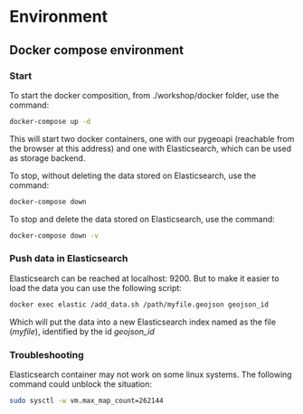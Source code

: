 # Environment

## Docker compose environment

### Start
To start the docker composition, from ./workshop/docker folder, use the command:

```bash
docker-compose up -d
```

This will start two docker containers, one with our pygeoapi (reachable from the browser at this address) and one with Elasticsearch, which can be used as storage backend.

To stop, without deleting the data stored on Elasticsearch, use the command:

```bash
docker-compose down
```

To stop and delete the data stored on Elasticsearch, use the command:

```bash
docker-compose down -v
```

### Push data in Elasticsearch

Elasticsearch can be reached at localhost: 9200. But to make it easier to load the data you can use the following script:

```bash
docker exec elastic /add_data.sh /path/myfile.geojson geojson_id
```

Which will put the data into a new Elasticsearch index named as the file (*myfile*), identified by the id *geojson_id*


### Troubleshooting

Elasticsearch container may not work on some linux systems. The following command could unblock the situation:

```bash
sudo sysctl -w vm.max_map_count=262144
```




